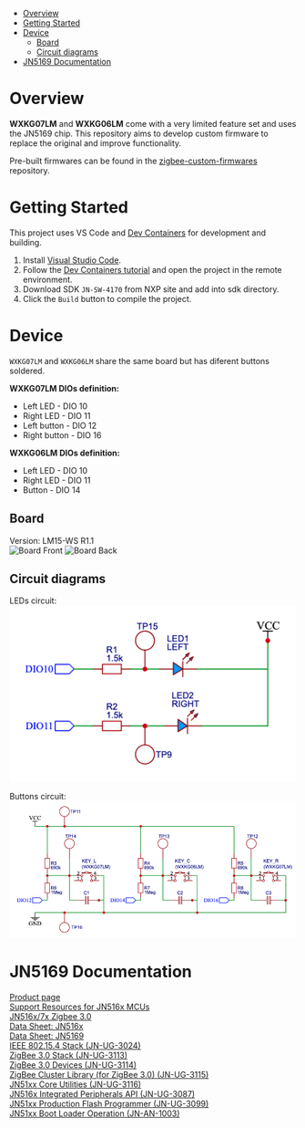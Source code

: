 - [Overview](#overview)
- [Getting Started](#getting-started)
- [Device](#device)
  - [Board](#board)
  - [Circuit diagrams](#circuit-diagrams)
- [JN5169 Documentation](#jn5169-documentation)

# Overview
**WXKG07LM** and **WXKG06LM** come with a very limited feature set and uses the JN5169 chip. This repository aims to develop custom firmware to replace the original and improve functionality.

Pre-built firmwares can be found in the [zigbee-custom-firmwares](https://github.com/mgavryliuk/zigbee-custom-firmwares) repository.

# Getting Started
This project uses VS Code and [Dev Containers](https://code.visualstudio.com/docs/devcontainers/containers) for development and building.
1. Install [Visual Studio Code](https://code.visualstudio.com/).
2. Follow the [Dev Containers tutorial](https://code.visualstudio.com/docs/devcontainers/tutorial) and open the project in the remote environment.
3. Download SDK `JN-SW-4170` from NXP site and add into sdk directory.
4. Click the `Build` button to compile the project.

# Device
`WXKG07LM` and `WXKG06LM` share the same board but has diferent buttons soldered.

**WXKG07LM DIOs definition:**
- Left LED - DIO 10
- Right LED - DIO 11
- Left button - DIO 12
- Right button - DIO 16

**WXKG06LM DIOs definition:**
- Left LED - DIO 10
- Right LED - DIO 11
- Button - DIO 14

## Board
Version: LM15-WS R1.1</br>
![Board Front](docs/images/board_front.png)
![Board Back](docs/images/board_back.png)

## Circuit diagrams
LEDs circuit: </br>
![LEDs circuit](docs/images/leds_circuit.png)

Buttons circuit:</br>
![Buttons circuit](docs/images/buttons_circuit.png)

# JN5169 Documentation
[Product page](https://www.nxp.com/products/JN5169)</br>
[Support Resources for JN516x MCUs](https://www.nxp.com/products/wireless-connectivity/zigbee/support-resources-for-jn516x-mcus:SUPPORT-RESOURCES-JN516X-MCUS)</br>
[JN516x/7x Zigbee 3.0](https://www.nxp.com/pages/jn516x-7x-zigbee-3-0:ZIGBEE-3-0)</br>
[Data Sheet: JN516x](docs/files/JN516X.pdf)</br>
[Data Sheet: JN5169](docs/files/JN5169.pdf)</br>
[IEEE 802.15.4 Stack (JN-UG-3024)](docs/files/JN-UG-3024.pdf)</br>
[ZigBee 3.0 Stack (JN-UG-3113)](docs/files/JN-UG-3113.pdf)</br>
[ZigBee 3.0 Devices (JN-UG-3114)](docs/files/JN-UG-3114.pdf)</br>
[ZigBee Cluster Library (for ZigBee 3.0) (JN-UG-3115)](docs/files/JN-UG-3115.pdf)</br>
[JN51xx Core Utilities (JN-UG-3116)](docs/files/JN-UG-3116.pdf)</br>
[JN516x Integrated Peripherals API (JN-UG-3087)](docs/files/JN-UG-3087.pdf)</br>
[JN51xx Production Flash Programmer (JN-UG-3099)](docs/files/JN-UG-3099.pdf)</br>
[JN51xx Boot Loader Operation (JN-AN-1003)](docs/files/JN-AN-1003.pdf)
